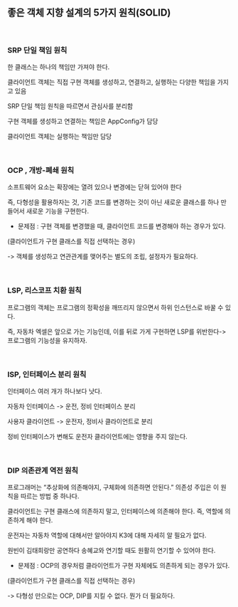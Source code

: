 
## 좋은 객체 지향 설계의 5가지 원칙(SOLID)

<br/>

### SRP 단일 책임 원칙

한 클래스는 하나의 책임만 가져야 한다.

클라이언트 객체는 직접 구현 객체를 생성하고, 연결하고, 실행하는 다양한 책임을 가지고 있음

SRP 단일 책임 원칙을 따르면서 관심사를 분리함

구현 객체를 생성하고 연결하는 책임은 AppConfig가 담당

클라이언트 객체는 실행하는 책임만 담당

<br/>

### OCP , 개방-폐쇄 원칙

소프트웨어 요소는 확장에는 열려 있으나 변경에는 닫혀 있어야 한다

즉, 다형성을 활용하자는 것, 기존 코드를 변경하는 것이 아닌 새로운 클래스를 하나 만들어서 새로운 기능을 구현한다.

- 문제점 : 구현 객체를 변경했을 때, 클라이언트 코드를 변경해야 하는 경우가 있다.

(클라이언트가 구현 클래스를 직접 선택하는 경우)

-> 객체를 생성하고 연관관계를 맺어주는 별도의 조립, 설정자가 필요하다.

<br/>


### LSP, 리스코프 치환 원칙

프로그램의 객체는 프로그램의 정확성을 깨뜨리지 않으면서 하위 인스턴스로 바꿀 수 있다.

즉, 자동차 엑셀은 앞으로 가는 기능인데, 이를 뒤로 가게 구현하면 LSP를 위반한다->프로그램의 기능성을 유지하자.

<br/>

### ISP, 인터페이스 분리 원칙

인터페이스 여러 개가 하나보다 낫다.

자동차 인터페이스 -> 운전, 정비 인터페이스 분리

사용자 클라이언트 -> 운전자, 정비사 클라이언트로 분리

정비 인터페이스가 변해도 운전자 클라이언트에는 영향을 주지 않는다.

<br/>

### DIP 의존관계 역전 원칙

프로그래머는 “추상화에 의존해야지, 구체화에 의존하면 안된다.” 의존성 주입은 이 원칙을 따르는 방법 중 하나다.

클라이언트는 구현 클래스에 의존하지 말고, 인터페이스에 의존해야 한다. 즉, 역할에 의존하게 해야 한다.

운전자는 자동차 역할에 대해서만 알아야지 K3에 대해 자세히 알 필요가 없다.

원빈이 김태희랑만 공연하다 송혜교와 연기할 때도 원활히 연기할 수 있어야 한다.

- 문제점 : OCP의 경우처럼 클라이언트가 구현 자체에도 의존하게 되는 경우가 있다.

(클라이언트가 구현 클래스를 직접 선택하는 경우)

-> 다형성 만으로는 OCP, DIP를 지킬 수 없다. 뭔가 더 필요하다.


